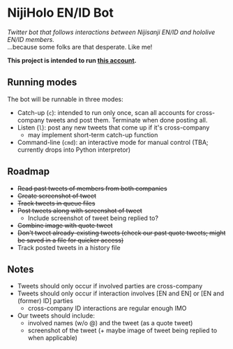 # NijiHolo EN/ID Bot
*Twitter bot that follows interactions between Nijisanji EN/ID and hololive EN/ID members.*  
...because some folks are that desperate. Like me!

**This project is intended to run [this account](https://twitter.com/NijiHolo_EN_ID).**

## Running modes
The bot will be runnable in three modes:
* Catch-up (`c`): intended to run only once, scan all accounts for cross-company tweets and post them. Terminate when done posting all.
* Listen (`l`): post any new tweets that come up if it's cross-company
    * may implement short-term catch-up function
* Command-line (`cmd`): an interactive mode for manual control (TBA; currently drops into Python interpretor)

## Roadmap
* ~~Read past tweets of members from both companies~~
* ~~Create screenshot of tweet~~
* ~~Track tweets in queue files~~
* ~~Post tweets along with screenshot of tweet~~
    * Include screenshot of tweet being replied to?
* ~~Combine image with quote tweet~~
* ~~Don't tweet already-existing tweets (check our past quote tweets; might be saved in a file for quicker access)~~
* Track posted tweets in a history file

## Notes
* Tweets should only occur if involved parties are cross-company
* Tweets should only occur if interaction involves [EN and EN] or [EN and (former) ID] parties
    * cross-company ID interactions are regular enough IMO
* Our tweets should include:
    * involved names (w/o @) and the tweet (as a quote tweet)
    * screenshot of the tweet (+ maybe image of tweet being replied to when applicable)
